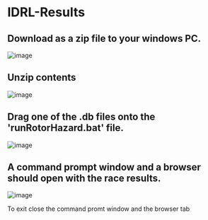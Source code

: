 # IDRL-Results
## Download as a zip file to your windows PC.
![image](https://user-images.githubusercontent.com/4302998/235425730-02dbcf1e-2b58-4480-8805-6c2fdcb437c8.png)

## Unzip contents 
![image](https://user-images.githubusercontent.com/4302998/235426847-d0d4fd4d-3990-4302-8795-b1ac3862be48.png)

## Drag one of the .db files onto the 'runRotorHazard.bat' file. 
![image](https://user-images.githubusercontent.com/4302998/235425946-8f5342b6-0622-4c41-96ca-4c1cf7ac164f.png)

## A command prompt window and a browser should open with the race results.
![image](https://user-images.githubusercontent.com/4302998/235426097-ce2ffca1-0d77-4bb1-b2e3-f3517941d422.png)

To exit close the command promt window and the browser tab


